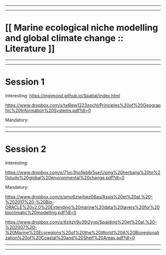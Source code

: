 
---------------------------------------------------------------------
---------------------------------------------------------------------

# [[ Marine ecological niche modelling and global climate change :: Literature ]]

-----
-----

# Session 1

Interesting:
https://mgimond.github.io/Spatial/index.html

https://www.dropbox.com/s/tx6lew1223zochl/Principles%20of%20Geographic%20Information%20Systems.pdf?dl=0

Mandatory:

-----
-----

# Session 2

Interesting:

https://www.dropbox.com/s/71xc3ho5kb8r5se/Using%20herbaria%20to%20study%20global%20environmental%20change.pdf?dl=0

Mandatory:

https://www.dropbox.com/s/smo6ziwjbez08au/Assis%20et%20al.%20-%202017%20-%20Bio-ORACLE%20v2.0%20Extending%20marine%20data%20layers%20for%20bioclimatic%20modelling.pdf?dl=0

https://www.dropbox.com/s/6zjtzv9u39i2yvp/Spalding%20et%20al.%20-%202007%20-%20Marine%20Ecoregions%20of%20the%20World%20A%20Bioregionalization%20of%20Coastal%20and%20Shelf%20Areas.pdf?dl=0

-----
-----
